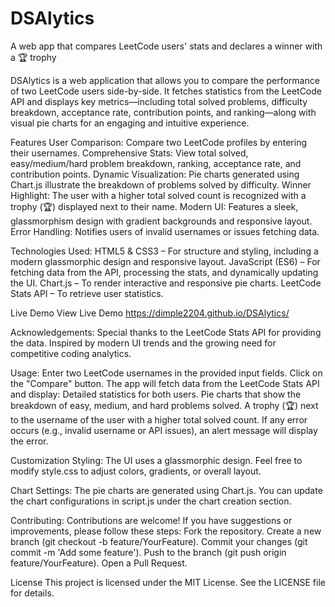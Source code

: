 # DSAlytics
A web app that compares LeetCode users' stats and declares a winner with a 🏆 trophy

DSAlytics is a web application that allows you to compare the performance of two LeetCode users side-by-side. It fetches statistics from the LeetCode API and displays key metrics—including total solved problems, difficulty breakdown, acceptance rate, contribution points, and ranking—along with visual pie charts for an engaging and intuitive experience.

Features
User Comparison: Compare two LeetCode profiles by entering their usernames.
Comprehensive Stats: View total solved, easy/medium/hard problem breakdown, ranking, acceptance rate, and contribution points.
Dynamic Visualization: Pie charts generated using Chart.js illustrate the breakdown of problems solved by difficulty.
Winner Highlight: The user with a higher total solved count is recognized with a trophy (🏆) displayed next to their name.
Modern UI: Features a sleek, glassmorphism design with gradient backgrounds and responsive layout.
Error Handling: Notifies users of invalid usernames or issues fetching data.

Technologies Used:
HTML5 & CSS3 – For structure and styling, including a modern glassmorphic design and responsive layout.
JavaScript (ES6) – For fetching data from the API, processing the stats, and dynamically updating the UI.
Chart.js – To render interactive and responsive pie charts.
LeetCode Stats API – To retrieve user statistics.

Live Demo
View Live Demo
https://dimple2204.github.io/DSAlytics/


Acknowledgements:
Special thanks to the LeetCode Stats API for providing the data.
Inspired by modern UI trends and the growing need for competitive coding analytics.

Usage:
Enter two LeetCode usernames in the provided input fields.
Click on the "Compare" button.
The app will fetch data from the LeetCode Stats API and display:
Detailed statistics for both users.
Pie charts that show the breakdown of easy, medium, and hard problems solved.
A trophy (🏆) next to the username of the user with a higher total solved count.
If any error occurs (e.g., invalid username or API issues), an alert message will display the error.

Customization
Styling:
The UI uses a glassmorphic design. Feel free to modify style.css to adjust colors, gradients, or overall layout.

Chart Settings:
The pie charts are generated using Chart.js. You can update the chart configurations in script.js under the chart creation section.

Contributing:
Contributions are welcome! If you have suggestions or improvements, please follow these steps:
Fork the repository.
Create a new branch (git checkout -b feature/YourFeature).
Commit your changes (git commit -m 'Add some feature').
Push to the branch (git push origin feature/YourFeature).
Open a Pull Request.

License
This project is licensed under the MIT License. See the LICENSE file for details.



